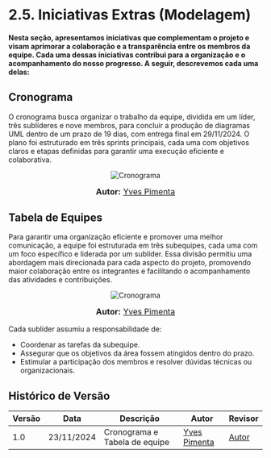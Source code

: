 # 2.5. Iniciativas Extras (Modelagem)

#### Nesta seção, apresentamos iniciativas que complementam o projeto e visam aprimorar a colaboração e a transparência entre os membros da equipe. Cada uma dessas iniciativas contribui para a organização e o acompanhamento do nosso progresso. A seguir, descrevemos cada uma delas:

## Cronograma

O cronograma busca organizar o trabalho da equipe, dividida em um líder, três sublíderes e nove membros, para concluir a produção de diagramas UML dentro de um prazo de 19 dias, com entrega final em 29/11/2024. O plano foi estruturado em três sprints principais, cada uma com objetivos claros e etapas definidas para garantir uma execução eficiente e colaborativa.
<div align="center">
  
  ![Cronograma](https://raw.githubusercontent.com/UnBArqDsw2024-2/2024.2_G9_Tsirko_Entrega_02/refs/heads/main/docs/assets/Cronograma.jpg)

  <font size="3"><p style="text-align: center"><b>Autor:</b> 
  <a href="https://github.com/Yvestxt">Yves Pimenta</a>
  </p></font> 
</div>

## Tabela de Equipes

Para garantir uma organização eficiente e promover uma melhor comunicação, a equipe foi estruturada em três subequipes, cada uma com um foco específico e liderada por um sublíder. Essa divisão permitiu uma abordagem mais direcionada para cada aspecto do projeto, promovendo maior colaboração entre os integrantes e facilitando o acompanhamento das atividades e contribuições.

<div align="center">
  
  ![Cronograma](https://raw.githubusercontent.com/UnBArqDsw2024-2/2024.2_G9_Tsirko_Entrega_02/refs/heads/main/docs/assets/Equipes.jpg)

  <font size="3"><p style="text-align: center"><b>Autor:</b> 
  <a href="https://github.com/Yvestxt">Yves Pimenta</a>
  </p></font> 
</div>

Cada sublíder assumiu a responsabilidade de:

- Coordenar as tarefas da subequipe.
- Assegurar que os objetivos da área fossem atingidos dentro do prazo.
- Estimular a participação dos membros e resolver dúvidas técnicas ou organizacionais.

## Histórico de Versão
| Versão | Data       | Descrição                                      | Autor               | Revisor               |
|--------|------------|------------------------------------------------|---------------------|-----------------------|
| 1.0    | 23/11/2024 | Cronograma e Tabela de equipe | [Yves Pimenta](https://github.com/Yvestxt) | [Autor](https://github.com/Yvestxt) |

